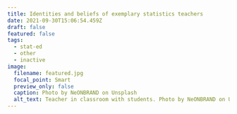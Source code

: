 ```yaml
---
title: Identities and beliefs of exemplary statistics teachers
date: 2021-09-30T15:06:54.459Z
draft: false
featured: false
tags:
  - stat-ed
  - other
  - inactive
image:
  filename: featured.jpg
  focal_point: Smart
  preview_only: false
  caption: Photo by NeONBRAND on Unsplash
  alt_text: Teacher in classroom with students. Photo by NeONBRAND on Unsplash
---
```

